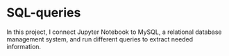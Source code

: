 # SQL-queries
<p> In this project, I connect Jupyter Notebook to MySQL, a relational database management system, and run different queries to extract needed information.</p>

